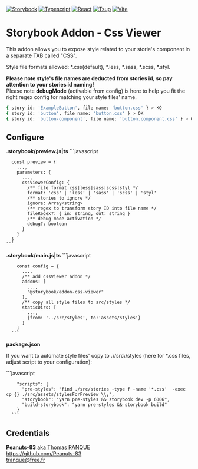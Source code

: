 
[![Storybook](https://img.shields.io/badge/Dependencies-Storybook-info?logo=Storybook&logoColor=white&color=FF4785)](https://storybook.js.org/)
[![Typescript](https://img.shields.io/badge/Code-Typescript-info?logo=Typescript&logoColor=white&color=3178c6)](https://www.typescriptlang.org//)
[![React](https://img.shields.io/badge/Code-React-info?logo=React&logoColor=white&color=61DAFB)](https://fr.react.dev/)
[![Tsup](https://img.shields.io/badge/Bundle-Tsup-info?logo=Tsup&logoColor=white&color=F16728)](https://github.com/egoist/tsup)
[![Vite](https://img.shields.io/badge/Builder-Vite-info?logo=Vite&logoColor=white&color=646CFF)](https://vite.dev/)

# Storybook Addon - Css Viewer

This addon allows you to expose style related to your storie's component in a separate TAB called "CSS". 

Style file formats allowed: *.css(default), *.less, *.sass, *.scss, *.styl.

**Please note style's file names are deducted from stories id, so pay attention to your stories id naming!**<br>
Please note **debugMode** (activable from config) is here to help you fit the right regex config for matching your style files' name.

```bash
{ story id: 'ExampleButton', file name: 'button.css' } > KO
{ story id: 'button', file name: 'button.css' } > OK
{ story id: 'button-component', file name: 'button.component.css' } > OK
```

## Configure

<div className="config-setup">
  <div className="setup-block">
    <b>.storybook/preview.js|ts</b>
    ```javascript
      
      const preview = {
        ...,
        parameters: {
          ...,
          cssViewerConfig: {
            /** file format css|less|sass|scss|styl */
            format: 'css' | 'less' | 'sass' | 'scss' | 'styl'
            /** stories to ignore */
            ignore: Array<string>
            /** regex to transform story ID into file name */
            fileRegex?: { in: string, out: string }
            /** debug mode activation */
            debug?: boolean
          }          
        }
      }
    ```
  </div>
  <div className="setup-block">
    <b>.storybook/main.js|ts</b>
      ```javascript
        
        const config = {
          ...,
          /** add cssViewer addon */
          addons: [
            ...,
            "@storybook/addon-css-viewer"
          ],
          /** copy all style files to src/styles */
          staticDirs: [
            ...,
            {from: '../src/styles', to:'assets/styles'}
          ]
        }
      ```
  </div>
  <div className="setup-block">
    <b>package.json</b>
    <p>If you want to automate style files' copy to .\/src\/styles (here for *.css files, adjust script to your configuration): </p>
      ```javascript
        
        "scripts": {
          "pre-styles": "find ./src/stories -type f -name '*.css'  -exec cp {} ./src/assets/stylesForPreview \\;",
          "storybook": "yarn pre-styles && storybook dev -p 6006",
          "build-storybook": "yarn pre-styles && storybook build"
        }
      ```
  </div>
</div>

## Credentials

[**Peanuts-83** aka Thomas RANQUE](https://github.com/Peanuts-83)<br>
https://github.com/Peanuts-83<br>
tranque@free.fr